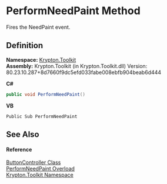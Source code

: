 # PerformNeedPaint Method


Fires the NeedPaint event.



## Definition
**Namespace:** <a href="79d2eac2-21f4-54ff-7552-b20c33c30600.md">Krypton.Toolkit</a>  
**Assembly:** Krypton.Toolkit (in Krypton.Toolkit.dll) Version: 80.23.10.287+8d7660f9dc5efd033fabe008ebfb904beab6d444

**C#**
``` C#
public void PerformNeedPaint()
```
**VB**
``` VB
Public Sub PerformNeedPaint
```



## See Also


#### Reference
<a href="4d28eeb6-138d-ce68-aa40-c46ceb66b365.md">ButtonController Class</a>  
<a href="4ea826ec-5f69-6674-508e-66d4027110bc.md">PerformNeedPaint Overload</a>  
<a href="79d2eac2-21f4-54ff-7552-b20c33c30600.md">Krypton.Toolkit Namespace</a>  
